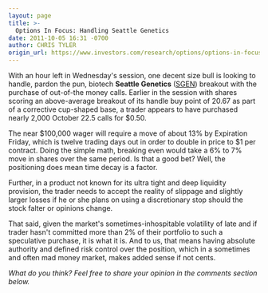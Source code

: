```yaml
---
layout: page
title: >-
  Options In Focus: Handling Seattle Genetics
date: 2011-10-05 16:31 -0700
author: CHRIS TYLER
origin_url: https://www.investors.com/research/options/options-in-focus-handling-seattle-genetics/
---
```






With an hour left in Wednesday's session, one decent size bull is looking to handle, pardon the pun, biotech **Seattle Genetics** ([SGEN](https://research.investors.com/quote.aspx?symbol=SGEN)) breakout with the purchase of out-of-the money calls. Earlier in the session with shares scoring an above-average breakout of its handle buy point of 20.67 as part of a corrective cup-shaped base, a trader appears to have purchased nearly 2,000 October 22.5 calls for $0.50.

  

The near $100,000 wager will require a move of about 13% by Expiration Friday, which is twelve trading days out in order to double in price to $1 per contract. Doing the simple math, breaking even would take a 6% to 7% move in shares over the same period. Is that a good bet? Well, the positioning does mean time decay is a factor.

  

Further, in a product not known for its ultra tight and deep liquidity provision, the trader needs to accept the reality of slippage and slightly larger losses if he or she plans on using a discretionary stop should the stock falter or opinions change.

  

That said, given the market's sometimes-inhospitable volatility of late and if trader hasn't committed more than 2% of their portfolio to such a speculative purchase, it is what it is. And to us, that means having absolute authority and defined risk control over the position, which in a sometimes and often mad money market, makes added sense if not cents.

  

*What do you think? Feel free to share your opinion in the comments section below.*




